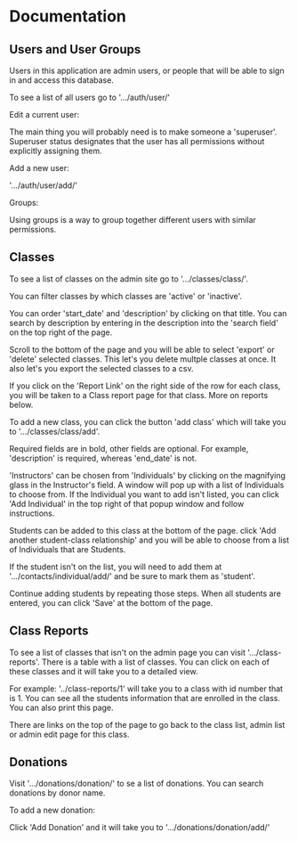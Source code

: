 # Documentation





## Users and User Groups
Users in this application are admin users, or people that will be able to sign in and access this database.

To see a list of all users go to '.../auth/user/'

Edit a current user:

The main thing you will probably need is to make someone a 'superuser'. Superuser status designates that the user has all permissions without explicitly assigning them.

Add a new user:

'.../auth/user/add/'

Groups:

Using groups is a way to group together different users with similar permissions.

## Classes
To see a list of classes on the admin site go to '.../classes/class/'.

You can filter classes by which classes are 'active' or 'inactive'.

You can order 'start_date' and 'description' by clicking on that title. You can search by description by entering in the description into the 'search field' on the top right of the page.

Scroll to the bottom of the page and you will be able to select 'export' or 'delete' selected classes. This let's you delete multple classes at once. It also let's you export the selected classes to a csv.

If you click on the 'Report Link' on the right side of the row for each class, you will be taken to a Class report page for that class. More on reports below.

To add a new class, you can click the button 'add class' which will take you to '.../classes/class/add'.

Required fields are in bold, other fields are optional. For example, 'description' is required, whereas 'end_date' is not.

'Instructors' can be chosen from 'Individuals' by clicking on the magnifying glass in the Instructor's field. A window will pop up with a list of Individuals to choose from. If the Individual you want to add isn't listed, you can click 'Add Individual' in the top right of that popup window and follow instructions.

Students can be added to this class at the bottom of the page. click 'Add another student-class relationship' and you will be able to choose from a list of Individuals that are Students.

If the student isn't on the list, you will need to add them at '.../contacts/individual/add/' and be sure to mark them as 'student'.

Continue adding students by repeating those steps. When all students are entered, you can click 'Save' at the bottom of the page.

## Class Reports

To see a list of classes that isn't on the admin page you can visit '.../class-reports'. There is a table with a list of classes. You can click on each of these classes and it will take you to a detailed view.

For example:
'../class-reports/1' will take you to a class with id number that is 1. You can see all the students information that are enrolled in the class. You can also print this page.

There are links on the top of the page to go back to the class list, admin list or admin edit page for this class.

## Donations

Visit '.../donations/donation/' to se a list of donations. You can search donations by donor name.

To add a new donation:

Click 'Add Donation' and it will take you to '.../donations/donation/add/'